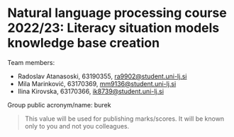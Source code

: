 # Natural language processing course 2022/23: Literacy situation models knowledge base creation

Team members:
 * Radoslav Atanasoski, 63190355, ra9902@student.uni-lj.si
 * Mila Marinković, 63170369, mm9136@student.uni-lj.si
 * Ilina Kirovska, 63170366, ik8739@student.uni-lj.si
 
Group public acronym/name: burek
 > This value will be used for publishing marks/scores. It will be known only to you and not you colleagues.
